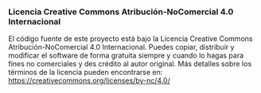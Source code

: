 ### Licencia Creative Commons Atribución-NoComercial 4.0 Internacional
El código fuente de este proyecto está bajo la Licencia Creative Commons Atribución-NoComercial 4.0 Internacional.
Puedes copiar, distribuir y modificar el software de forma gratuita siempre y cuando lo hagas para fines no comerciales y des crédito al autor original. 
Más detalles sobre los términos de la licencia pueden encontrarse en: https://creativecommons.org/licenses/by-nc/4.0/
